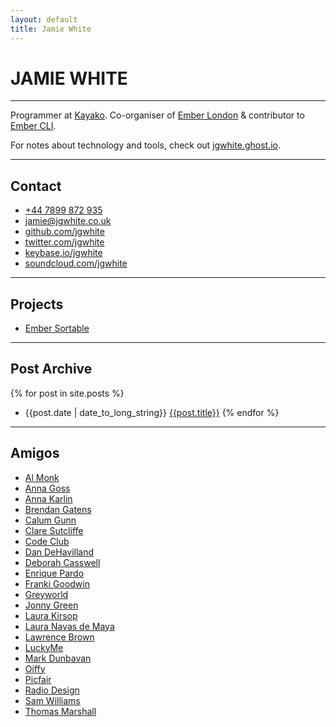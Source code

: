 ```yaml
---
layout: default
title: Jamie White
---
```


# JAMIE WHITE

---

Programmer at [Kayako](http://kayako.com). Co-organiser of [Ember London](http://emberlondon.com) &amp; contributor to [Ember CLI](http://ember-cli.com).

For notes about technology and tools, check out [jgwhite.ghost.io](https://jgwhite.ghost.io).

---

## Contact

* [+44 7899 872 935](tel:+447899872935)
* [jamie@jgwhite.co.uk](mailto:jamie@jgwhite.co.uk)
* [github.com/jgwhite](https://github.com/jgwhite)
* [twitter.com/jgwhite](https://twitter.com/jgwhite)
* [keybase.io/jgwhite](https://keybase.io/jgwhite)
* [soundcloud.com/jgwhite](http://soundcloud.com/jgwhite)

---

## Projects

* [Ember Sortable](https://github.com/jgwhite/ember-sortable)

---

## Post Archive

{% for post in site.posts %}
* {{post.date | date_to_long_string}} [{{post.title}}]({{post.url}})
{% endfor %}

---

## Amigos

* [Al Monk](http://www.alasdairmonk.com/)
* [Anna Goss](http://annagoss.co/)
* [Anna Karlin](http://annakarlin.com/)
* [Brendan Gatens](http://www.london-se.com/)
* [Calum Gunn](http://www.calumgunn.com/)
* [Clare Sutcliffe](http://www.claresutcliffe.com/)
* [Code Club](http://www.codeclub.org.uk/)
* [Dan DeHavilland](http://dandehavilland.com/)
* [Deborah Casswell](http://deborahcasswell.com/)
* [Enrique Pardo](http://enriquepardo.com/)
* [Franki Goodwin](http://frankigoodwin.com/)
* [Greyworld](http://greyworld.org/)
* [Jonny Green](http://jonny-green.com/)
* [Laura Kirsop](http://www.laurakirsop.com/)
* [Laura Navas de Maya](http://www.lauranavasdemaya.com/)
* [Lawrence Brown](http://lawrencebrown.eu/)
* [LuckyMe](http://thisisluckyme.com/)
* [Mark Dunbavan](http://www.markdunbavan.co.uk/)
* [Oiffy](http://oiffy.com/)
* [Picfair](https://www.picfair.com/)
* [Radio Design](http://radiodesign.co.uk/)
* [Sam Williams](http://sam-w.com/)
* [Thomas Marshall](http://thomasmarshall.com/)
